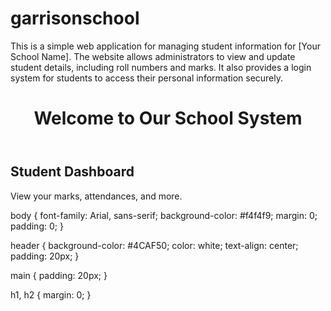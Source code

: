 # garrisonschool
This is a simple web application for managing student information for [Your School Name]. The website allows administrators to view and update student details, including roll numbers and marks. It also provides a login system for students to access their personal information securely.
<!DOCTYPE html>
<html lang="en">
<head>
    <meta charset="UTF-8">
    <meta name="viewport" content="width=device-width, initial-scale=1.0">
    <title>School Management System</title>
    <link rel="stylesheet" href="style.css">
</head>
<body>
    <header>
        <h1>Welcome to Our School System</h1>
    </header>
    <main>
        <h2>Student Dashboard</h2>
        <p>View your marks, attendances, and more.</p>
    </main>
</body>
</html>
body {
    font-family: Arial, sans-serif;
    background-color: #f4f4f9;
    margin: 0;
    padding: 0;
}

header {
    background-color: #4CAF50;
    color: white;
    text-align: center;
    padding: 20px;
}

main {
    padding: 20px;
}

h1, h2 {
    margin: 0;
}

